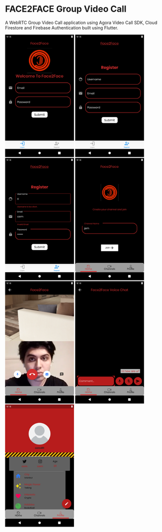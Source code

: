 # FACE2FACE Group Video Call

A WebRTC Group Video Call application using Agora Video Call SDK, Cloud Firestore and Firebase Authentication built using Flutter.

 <img src="screenshots/welcome.png" height="400" alt="Screenshot"/> <img src="screenshots/register.png" height="400" alt="Screenshot"/> <img src="screenshots/registerinvalid.png" height="400" alt="Screenshot"/> <img src="screenshots/joinchannel.png" height="400" alt="Screenshot"/> <img src="screenshots/videocall.png" height="400" alt="Screenshot"/> <img src="screenshots/realtimemessaging.png" height="400" alt="Screenshot"/> <img src="screenshots/profile.png" height="400" alt="Screenshot"/>  